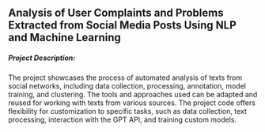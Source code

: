 ## Analysis of User Complaints and Problems Extracted from Social Media Posts Using NLP and Machine Learning
##### Project Description:

The project showcases the process of automated analysis of texts from social networks, including data collection, processing, annotation, model training, and clustering. The tools and approaches used can be adapted and reused for working with texts from various sources. The project code offers flexibility for customization to specific tasks, such as data collection, text processing, interaction with the GPT API, and training custom models.
